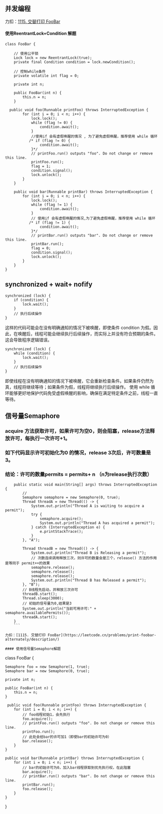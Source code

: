 ## 并发编程

力扣：[1115. 交替打印 FooBar](https://leetcode.cn/problems/print-foobar-alternately/description/) 
#### 使用ReentrantLock+Condition 解题 

```
class FooBar {

    // 使用公平锁
    Lock lock = new ReentrantLock(true);
    private final Condition condition = lock.newCondition();
    
    // 控制while条件
    private volatile int flag = 0;

    private int n;

    public FooBar(int n) {
        this.n = n;
    }

  public void foo(Runnable printFoo) throws InterruptedException {
        for (int i = 0; i < n; i++) {
            lock.lock();
            while (flag != 0) {
                condition.await();
            }
            //使用if 会有虚假唤醒的情况 , 为了避免虚假唤醒，推荐使用 while 循环
           /* if (flag != 0) {
                condition.await();
            }*/
            // printFoo.run() outputs "foo". Do not change or remove this line.
            printFoo.run();
            flag = 1;
            condition.signal();
            lock.unlock();
        }
    }

    public void bar(Runnable printBar) throws InterruptedException {
        for (int i = 0; i < n; i++) {
            lock.lock();
            while (flag != 1) {
                condition.await();
            }
            // 使用if 会有虚假唤醒的情况,为了避免虚假唤醒，推荐使用 while 循环
           /* if (flag != 1) {
                condition.await();
            }*/
            // printBar.run() outputs "bar". Do not change or remove this line.
            printBar.run();
            flag = 0;
            condition.signal();
            lock.unlock();
        }
    }
}
```
## synchronized + wait+ nofify

```
synchronized (lock) {
    if (condition) {
        lock.wait();
    }
    // 执行后续操作
}
```

这样的代码可能会在没有明确通知的情况下被唤醒，即使条件 condition 为假。因此，在唤醒后，线程可能会继续执行后续操作，而实际上并没有符合预期的条件。这会导致程序逻辑错误。

```
synchronized (lock) {
    while (condition) {
        lock.wait();
    }
    // 执行后续操作
}
```
即使线程在没有明确通知的情况下被唤醒，它会重新检查条件。如果条件仍然为真，线程将继续等待；如果条件为假，线程将继续执行后续操作。
使用 while 循环能够更好地保护代码免受虚假唤醒的影响，确保在满足特定条件之前，线程一直等待。


## 信号量Semaphore
### acquire 方法获取许可，如果许可为空0，则会阻塞，release方法释放许可，每执行一次许可+1。
### 如下代码显示许可初始化为0 的情况，release 3次后，许可数量是3。
### 结论：许可的数量permits = permits+ n （n为release执行次数）

```
    public static void main(String[] args) throws InterruptedException {
        // 
        Semaphore semaphore = new Semaphore(0, true);
        Thread threadA = new Thread(() -> {
            System.out.println("Thread A is waiting to acquire a permit");
            try {
                semaphore.acquire();
                System.out.println("Thread A has acquired a permit");
            } catch (InterruptedException e) {
                e.printStackTrace();
            }
        }, "A");

        Thread threadB = new Thread(() -> {
            System.out.println("Thread B is Releasing a permit");
            // 次数连续调用释放三次，则许可的数量会是三个，release() 方法的作用是等同于 permit++的效果
            semaphore.release();
            semaphore.release();
            semaphore.release();
            System.out.println("Thread B has Released a permit");
        }, "B");
        // B线程先启动，并释放三次许可
        threadB.start();
        Thread.sleep(3000);
        // 初始的信号量为0,结果是3
        System.out.println("当前可用许可:" + semaphore.availablePermits());
        threadA.start();
    }
    ```

力扣：[1115. 交替打印 FooBar](https://leetcode.cn/problems/print-foobar-alternately/description/)

#### 使用信号量Semaphore解题

```
class FooBar {

    Semaphore foo = new Semaphore(1, true);
    Semaphore bar = new Semaphore(0, true);

    private int n;

    public FooBar(int n) {
        this.n = n;
    }

     public void foo(Runnable printFoo) throws InterruptedException {
        for (int i = 0; i < n; i++) {
            // foo线程初始1，会先执行
            foo.acquire();
            // printFoo.run() outputs "foo". Do not change or remove this line.
            printFoo.run();
            // 此处会给bar的许可加1（即使bar的初始许可为0）
            bar.release();
        }
    }

    public void bar(Runnable printBar) throws InterruptedException {
        for (int i = 0; i < n; i++) {
            // bar的初始许可为0，加入bar线程获取到优先执行权，在此阻塞
            bar.acquire();
            // printBar.run() outputs "bar". Do not change or remove this line.
            printBar.run();
            foo.release();
        }
    }
}

```


